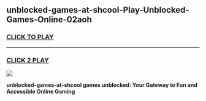 
## unblocked-games-at-shcool-Play-Unblocked-Games-Online-02aoh
<h3>
<a href="https://premium76.site?title=unblocked-games-at-shcool&ref=25A">CLICK TO PLAY</a></h3>
<hr>

<h3>
<a href="https://premium76.site?title=unblocked-games-at-shcool&ref=25A">CLICK 2 PLAY</a>
  
</h3>

<a href="https://premium76.site?title=unblocked-games-at-shcool&ref=25A"><img src="https://clearcache.store/games.png"></a>


**unblocked-games-at-shcool games unblocked: Your Gateway to Fun and Accessible Online Gaming**
